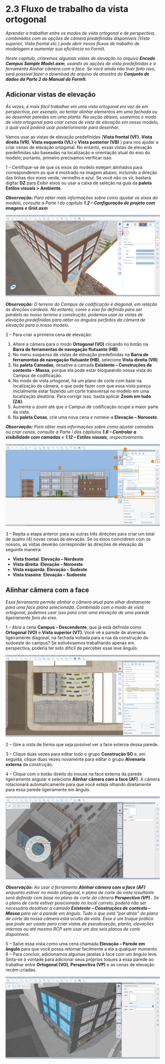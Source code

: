 # 2.3 Fluxo de trabalho da vista ortogonal

_Aprender a trabalhar entre os modos de vista ortogonal e de perspectiva, combinados com as opções de câmera predefinidas disponíveis \(Vista superior, Vista frontal etc.\) pode abrir novos fluxos de trabalho de modelagem e aumentar sua eficiência no FormIt._

_Neste capítulo, criaremos algumas vistas de elevação no arquivo_ _**Encode Campus Sample Model.axm**, usando as opções de vista predefinidas e a ferramenta Alinhar câmera com a face. Se você ainda não tiver feito isso, será possível fazer o download do arquivo de amostra do_ _**Conjunto de dados da Parte 2 do Manual do FormIt**._

## Adicionar vistas de elevação

_Às vezes, é mais fácil trabalhar em uma vista ortogonal em vez de em perspectiva, por exemplo, ao tentar alinhar elementos em uma fachada ou ao desenhar paredes em uma planta. Na seção abaixo, usaremos o modo de vista ortogonal para criar cenas de vista de elevação em nosso modelo, o qual você poderá usar posteriormente para desenhar._

Vamos usar as vistas de elevação predefinidas \(**Vista frontal \(VF\)**, **Vista direita \(VR\)**, **Vista esquerda \(VL\)** e **Vista posterior \(VB\)** \) para nos ajudar a criar cenas de elevação ortogonal. No entanto, essas vistas de elevação predefinidas são baseadas na localização e orientação atual do eixo do modelo; portanto, primeiro precisamos verificar isso.

1 – Certifique-se de que os eixos do modelo estejam alinhados para corresponderem ao que é mostrado na imagem abaixo, incluindo a direção das linhas dos eixos verde, vermelho e azul. Se você não os vir, bastará digitar **DZ** para Exibir eixos ou usar a caixa de seleção na guia da **paleta Estilos visuais &gt; Ambiente**.

_**Observação:**_ _Para obter mais informações sobre como ajustar os eixos do modelo, consulte a Parte I do capítulo_ _**1.2 – Configuração de projeto com imagens e Grid.axm**_

![](../../.gitbook/assets/0%20%287%29.png)

_**Observação:** O terreno do Campus de codificação é diagonal, em relação às direções cardeais. No entanto, como o eixo foi definido para ser paralelo ao nosso terreno e construção, podemos usar as vistas de elevação predefinidas para obter os ângulos perfeitos da câmera de elevação para o nosso modelo._

2 – Para criar a primeira cena de elevação:

1. Altere a câmera para o modo **Ortogonal \(VO\)** clicando no botão na **Barra de ferramentas de navegação flutuante \(HB\)**.
2. No menu suspenso de vistas de elevação predefinidas na **Barra de ferramentas de navegação flutuante \(HB\)**, selecione **Vista direita \(VR\)**.
3. Na **paleta Camadas**, desative a camada **Existente – Construções de contexto – Massa**, porque ela pode estar bloqueando nossa vista do Campus de codificação.
4. No modo de vista ortogonal, há um plano de corte com base na localização da câmera, o que pode fazer com que essa vista pareça inicialmente estar fazendo um corte transversal no modelo em uma localização aleatória. Para corrigir isso, basta aplicar **Zoom em tudo \(ZA\)**.
5. Aumente o zoom até que o Campus de codificação ocupe a maior parte da vista.
6. Na **paleta Cenas**, crie uma nova cena e nomeie-a **Elevação – Noroeste**.

_**Observação:**_ _Para obter mais informações sobre como ajustar camadas ou criar cenas, consulte a Parte I dos capítulos_ _**1.6 – Controlar a visibilidade com camadas**_ _e_ _**1.12 – Estilos visuais**, respectivamente._

![](../../.gitbook/assets/1%20%2810%29.png)

3 – Repita a etapa anterior para as outras três direções para criar um total de quatro \(4\) novas cenas de elevação. Se os eixos coincidirem com os nossos, as vistas deverão corresponder às direções de elevação da seguinte maneira:

* **Vista frontal**: **Elevação – Nordeste**
* **Vista direita**: **Elevação – Noroeste**
* **Vista esquerda**: **Elevação – Sudeste**
* **Vista traseira**: **Elevação – Sudoeste**

## **Alinhar câmera com a face**

_Essa ferramenta permite alinhar a câmera atual para olhar diretamente para uma face plana selecionada. Combinado com o modo de vista ortogonal, podemos usar isso para criar uma elevação de uma parede ligeiramente fora do eixo._

1 – Abra a cena **Campus – Descendente**, que já está definida como **Ortogonal \(VO\)** e **Vista superior \(VT\)**. Você vê a parede de alvenaria ligeiramente diagonal, na fachada voltada para a rua da construção do sudoeste do campus? Se estivéssemos trabalhando apenas em perspectiva, poderia ter sido difícil de perceber esse leve ângulo.

![](../../.gitbook/assets/2%20%288%29.png)

2 – Gire a vista de forma que seja possível ver a face externa dessa parede.

3 – Clique duas vezes para editar todo o grupo **Construção SO** e, em seguida, clique duas vezes novamente para editar o grupo **Alvenaria externa** da construção.

4 – Clique com o botão direito do mouse na face externa da parede ligeiramente angular e selecione **Alinhar câmera com a face \(AF\)**. A câmera rotacionará automaticamente para que você esteja olhando diretamente para essa parede ligeiramente em ângulo.

![](../../.gitbook/assets/3%20%289%29.png)

_**Observação:**_ _Ao usar a ferramenta_ _**Alinhar câmera com a face**_ _**\(AF\)**_ _enquanto estiver no modo ortogonal, o plano de corte da vista resultante será definido com base no plano de corte da câmera_ _**Perspectiva \(VP\)**_ _. Se o plano de corte estiver posicionado no local correto, poderá não ser necessário desativar a camada_ _**Existente – Construções de contexto – Massa**_ _para ver a parede em ângulo. Tudo o que está “por atrás” do plano de corte da nossa câmera está oculto da vista. Esse é um truque prático que pode ser usado para criar vistas de pseudoseção, planta, elevações internas ou até mesmo RCP sem usar um dos seis planos de corte disponíveis._

5 – Salve essa vista como uma cena chamada **Elevação – Parede em ângulo** para que você possa retornar facilmente a ela a qualquer momento.  
6 – Para concluir, adicionamos algumas janelas à face com um ângulo leve. Sinta-se à vontade para adicionar seus próprios toques a essa parede ao trabalhar entre **Ortogonal \(VO\), Perspectiva \(VP\)** e as cenas de elevação recém-criadas.

![Construção SO com seis \(6\) novas janelas adicionadas ao longo da face angular.](../../.gitbook/assets/4%20%2810%29.png)

